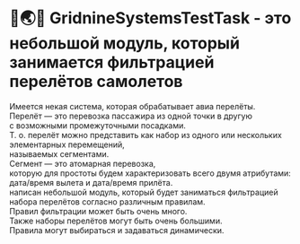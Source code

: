 # 🛫🌏🛬 GridnineSystemsTestTask - это небольшой модуль, который занимается фильтрацией перелётов самолетов
Имеется некая система, которая обрабатывает авиа перелёты.\
Перелёт — это перевозка пассажира из одной точки в другую \
с возможными промежуточными посадками. \
Т. о. перелёт можно представить как набор из одного или нескольких элементарных перемещений, \
называемых сегментами.\
 Сегмент — это атомарная перевозка, \
которую для простоты будем характеризовать всего двумя атрибутами: \
дата/время вылета и дата/время прилёта. \
написан небольшой модуль, который будет заниматься фильтрацией набора перелётов согласно различным правилам. \
Правил фильтрации может быть очень много. \
Также наборы перелётов могут быть очень большими. \
Правила могут выбираться и задаваться динамически.

